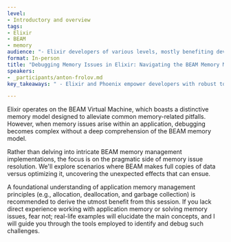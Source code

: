 ```yaml
---
level:
- Introductory and overview
tags:
- Elixir
- BEAM
- memory
audience: "- Elixir developers of various levels, mostly benefiting developers with less total experience in software development, especially in work related to memory management."
format: In-person
title: "Debugging Memory Issues in Elixir: Navigating the BEAM Memory Model"
speakers:
- _participants/anton-frolov.md
key_takeaways: " - Elixir and Phoenix empower developers with robust tools for building resilient and scalable applications. While Elixir developers seldom encounter memory-related challenges like out-of-memory (OOM) issues or memory leaks, understanding how to address them when they do occur is crucial."

---
```

Elixir operates on the BEAM Virtual Machine, which boasts a distinctive memory model designed to alleviate common memory-related pitfalls. However, when memory issues arise within an application, debugging becomes complex without a deep comprehension of the BEAM memory model.

Rather than delving into intricate BEAM memory management implementations, the focus is on the pragmatic side of memory issue resolution. We'll explore scenarios where BEAM makes full copies of data versus optimizing it, uncovering the unexpected effects that can ensue.

A foundational understanding of application memory management principles (e.g., allocation, deallocation, and garbage collection) is recommended to derive the utmost benefit from this session. If you lack direct experience working with application memory or solving memory issues, fear not; real-life examples will elucidate the main concepts, and I will guide you through the tools employed to identify and debug such challenges.